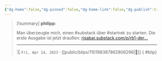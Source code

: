 ```yaml
---
{"dg-home":false,"dg-pinned":false,"dg-home-link":false,"dg-publish":true,"type":"blip","disabled rules":["yaml-title","yaml-title-alias","file-name-heading"],"title":"philipp on mastodon @ 2023-04-14","created-date":"2023-04-14T17:39:15","id":110198387862806300,"updated-date":"2025-05-02T08:50:43","dg-path":"blips/110198387862806296.md","permalink":"/blips/110198387862806296/","dgPassFrontmatter":true,"created":"2023-04-14T17:39:15","updated":"2025-05-02T08:50:43"}
---
```


> [!summary] **philipp**:
>
> Man überzeugte mich, einen #substack über #startrek  zu starten. Die erste Ausgabe ist jetzt draußen: [risabar.substack.com/p/rb1-der…](https://risabar.substack.com/p/rb1-der-zeitstrom-non-sequitur-voy?sd=pf)
> - - -
>
> 🗓️ `Fri, Apr 14, 2023` · [[public/blips/110198387862806296\|🔗]]
{ #blip}

